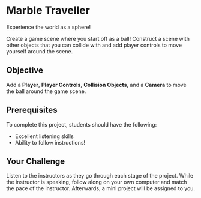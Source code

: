 # Marble Traveller

Experience the world as a sphere!

Create a game scene where you start off as a ball! Construct a scene with other objects that you can collide with and add player controls to move yourself around the scene.

## Objective

Add a **Player**, **Player Controls**, **Collision Objects**, and a **Camera** to move the ball around the game scene.

## Prerequisites

To complete this project, students should have the following:
* Excellent listening skills
* Ability to follow instructions!

## Your Challenge

Listen to the instructors as they go through each stage of the project. While the instructor is speaking, follow along on your own computer and match the pace of the instructor. Afterwards, a mini project will be assigned to you.
